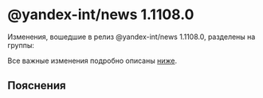 # @yandex-int/news 1.1108.0

<!-- ЧЕЛОВЕЧЕСКОЕ ВСТУПЛЕНИЕ -->

Изменения, вошедшие в релиз @yandex-int/news 1.1108.0, разделены на группы:

Все важные изменения подробно описаны [ниже](#Пояснения).

## Пояснения

